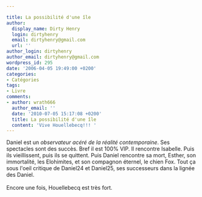 ```yaml
---

title: La possibilité d'une île
author:
  display_name: Dirty Henry
  login: dirtyhenry
  email: dirtyhenry@gmail.com
  url: ''
author_login: dirtyhenry
author_email: dirtyhenry@gmail.com
wordpress_id: 295
date: '2006-04-05 19:49:00 +0200'
categories:
- Catégories
tags:
- Livre
comments:
- author: wrath666
  author_email: ''
  date: '2010-07-05 15:17:08 +0200'
  title: La possibilité d'une île
  content: 'Vive Houellebecq!!! '
---
```

Daniel est un <span style="font-style:italic;">observateur acéré de la réalité contemporaine</span>. Ses spectacles sont des succès. Bref il est 100% VIP. Il rencontre Isabelle. Puis ils vieillissent, puis ils se quittent. Puis Daniel rencontre sa mort, Esther, son immortalité, les Elohimites, et son compagnon éternel, le chien Fox. Tout ça sous l'oeil critique de Daniel24 et Daniel25, ses successeurs dans la lignée des Daniel.<br /><br />Encore une fois, Houellebecq est très fort.
